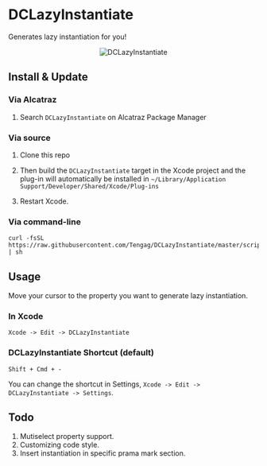 DCLazyInstantiate
======
Generates lazy instantiation for you!

<p align="center" >
  <img src="https://raw.githubusercontent.com/Tengag/DCLazyInstantiate/master/screenshot.gif" alt="DCLazyInstantiate" title="DCLazyInstantiate">
</p>

## Install & Update

### Via Alcatraz

1. Search `DCLazyInstantiate` on Alcatraz Package Manager

### Via source

1. Clone this repo

2. Then build the `DCLazyInstantiate` target in the Xcode project and the plug-in will automatically be installed in `~/Library/Application Support/Developer/Shared/Xcode/Plug-ins`

3. Restart Xcode.

### Via command-line

```shell
curl -fsSL https://raw.githubusercontent.com/Tengag/DCLazyInstantiate/master/script/install.sh | sh
```

## Usage

Move your cursor to the property you want to generate lazy instantiation.
### In Xcode

```
Xcode -> Edit -> DCLazyInstantiate 
```

### DCLazyInstantiate Shortcut (default)

```
Shift + Cmd + -
```

You can change the shortcut in Settings, `Xcode -> Edit -> DCLazyInstantiate -> Settings`.

## Todo

1. Mutiselect property support.
2. Customizing code style.
3. Insert instantiation in specific prama mark section.

